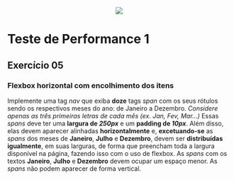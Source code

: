 <p align="center">
  <img src="https://www.infnet.edu.br/infnet/wp-content/themes/infnet.homepage//assets/img/LogoInfnetRodape.png"/>
</p>

# Teste de Performance 1

## Exercício 05

### Flexbox horizontal com encolhimento dos itens
Implemente uma tag _nav_ que exiba **doze** tags _span_ com os seus rótulos sendo os respectivos meses do ano: de Janeiro a Dezembro.
_Considere apenas as três primeiras letras de cada mês (ex. Jan, Fev, Mar...)_
Essas _spans_ deve ter uma **largura de _250px_** e um **padding de _10px_**.
Além disso, elas devem aparecer alinhadas **horizontalmente** e, **excetuando-se** as _spans_ dos meses de **Janeiro**, **Julho** e **Dezembro**, devem ser **distribuídas igualmente**, em suas larguras, de forma que preencham toda a largura disponível na página, fazendo isso com o uso de flexbox.
As _spans_ com os textos **Janeiro**, **Julho** e **Dezembro** devem ocupar um espaço menor.
As _spans_ não podem aparecer de forma vertical.

